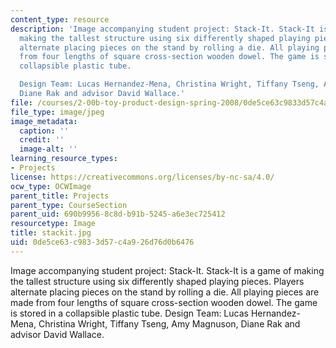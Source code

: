 ```yaml
---
content_type: resource
description: 'Image accompanying student project: Stack-It. Stack-It is a game of
  making the tallest structure using six differently shaped playing pieces. Players
  alternate placing pieces on the stand by rolling a die. All playing pieces are made
  from four lengths of square cross-section wooden dowel. The game is stored in a
  collapsible plastic tube.

  Design Team: Lucas Hernandez-Mena, Christina Wright, Tiffany Tseng, Amy Magnuson,
  Diane Rak and advisor David Wallace.'
file: /courses/2-00b-toy-product-design-spring-2008/0de5ce63c9833d57c4a926d76d0b6476_stackit.jpg
file_type: image/jpeg
image_metadata:
  caption: ''
  credit: ''
  image-alt: ''
learning_resource_types:
- Projects
license: https://creativecommons.org/licenses/by-nc-sa/4.0/
ocw_type: OCWImage
parent_title: Projects
parent_type: CourseSection
parent_uid: 690b9956-8c8d-b91b-5245-a6e3ec725412
resourcetype: Image
title: stackit.jpg
uid: 0de5ce63-c983-3d57-c4a9-26d76d0b6476
---
```

Image accompanying student project: Stack-It. Stack-It is a game of making the tallest structure using six differently shaped playing pieces. Players alternate placing pieces on the stand by rolling a die. All playing pieces are made from four lengths of square cross-section wooden dowel. The game is stored in a collapsible plastic tube.
Design Team: Lucas Hernandez-Mena, Christina Wright, Tiffany Tseng, Amy Magnuson, Diane Rak and advisor David Wallace.